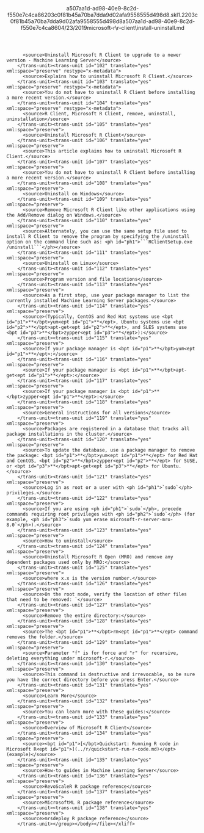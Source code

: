 <?xml version="1.0"?><xliff version="1.2" xmlns="urn:oasis:names:tc:xliff:document:1.2" xmlns:xsi="http://www.w3.org/2001/XMLSchema-instance" xsi:schemaLocation="urn:oasis:names:tc:xliff:document:1.2 xliff-core-1.2-transitional.xsd"><file datatype="xml" original="install-uninstall.md" source-language="en-US" target-language="en-US"><header><tool tool-id="mdxliff" tool-name="mdxliff" tool-version="1.0-1931010" tool-company="Microsoft" /><xliffext:skl_file_name xmlns:xliffext="urn:microsoft:content:schema:xliffextensions">a507aa1d-ad98-40e9-8c2d-f550e7c4ca86203c0f81b45a70ba7dda9d02afa9558555d498d8.skl</xliffext:skl_file_name><xliffext:version xmlns:xliffext="urn:microsoft:content:schema:xliffextensions">1.2</xliffext:version><xliffext:ms.openlocfilehash xmlns:xliffext="urn:microsoft:content:schema:xliffextensions">203c0f81b45a70ba7dda9d02afa9558555d498d8</xliffext:ms.openlocfilehash><xliffext:ms.sourcegitcommit xmlns:xliffext="urn:microsoft:content:schema:xliffextensions">a507aa1d-ad98-40e9-8c2d-f550e7c4ca86</xliffext:ms.sourcegitcommit><xliffext:ms.lasthandoff xmlns:xliffext="urn:microsoft:content:schema:xliffextensions">04/23/2019</xliffext:ms.lasthandoff><xliffext:ms.openlocfilepath xmlns:xliffext="urn:microsoft:content:schema:xliffextensions">microsoft-r\r-client\install-uninstall.md</xliffext:ms.openlocfilepath></header><body><group id="content" extype="content"><trans-unit id="101" translate="yes" xml:space="preserve" restype="x-metadata">
          <source>Uninstall Microsoft R Client to upgrade to a newer version - Machine Learning Server</source>
        </trans-unit><trans-unit id="102" translate="yes" xml:space="preserve" restype="x-metadata">
          <source>Explains how to uninstall Microsoft R Client.</source>
        </trans-unit><trans-unit id="103" translate="yes" xml:space="preserve" restype="x-metadata">
          <source>You do not have to uninstall R Client before installing a more recent version.</source>
        </trans-unit><trans-unit id="104" translate="yes" xml:space="preserve" restype="x-metadata">
          <source>R Client, Microsoft R Client, remove, uninstall, uninstallation</source>
        </trans-unit><trans-unit id="105" translate="yes" xml:space="preserve">
          <source>Uninstall Microsoft R Client</source>
        </trans-unit><trans-unit id="106" translate="yes" xml:space="preserve">
          <source>This article explains how to uninstall Microsoft R Client.</source>
        </trans-unit><trans-unit id="107" translate="yes" xml:space="preserve">
          <source>You do not have to uninstall R Client before installing a more recent version.</source>
        </trans-unit><trans-unit id="108" translate="yes" xml:space="preserve">
          <source>Uninstall on Windows</source>
        </trans-unit><trans-unit id="109" translate="yes" xml:space="preserve">
          <source>Remove Microsoft R Client like other applications using the Add/Remove dialog on Windows.</source>
        </trans-unit><trans-unit id="110" translate="yes" xml:space="preserve">
          <source>Alternately, you can use the same setup file used to install R Client to remove the program by specifying the /uninstall option on the command line such as: <ph id="ph1">```RClientSetup.exe /uninstall```</ph></source>
        </trans-unit><trans-unit id="111" translate="yes" xml:space="preserve">
          <source>Uninstall on Linux</source>
        </trans-unit><trans-unit id="112" translate="yes" xml:space="preserve">
          <source>Program version and file locations</source>
        </trans-unit><trans-unit id="113" translate="yes" xml:space="preserve">
          <source>As a first step, use your package manager to list the currently installed Machine Learning Server packages.</source>
        </trans-unit><trans-unit id="114" translate="yes" xml:space="preserve">
          <source>(Typically, CentOS and Red Hat systems use <bpt id="p1">**</bpt>yum<ept id="p1">**</ept>, Ubuntu systems use <bpt id="p2">**</bpt>apt-get<ept id="p2">**</ept>, and SLES systems use <bpt id="p3">**</bpt>zypper<ept id="p3">**</ept>):</source>
        </trans-unit><trans-unit id="115" translate="yes" xml:space="preserve">
          <source>If your package manager is <bpt id="p1">**</bpt>yum<ept id="p1">**</ept>:</source>
        </trans-unit><trans-unit id="116" translate="yes" xml:space="preserve">
          <source>If your package manager is <bpt id="p1">**</bpt>apt-get<ept id="p1">**</ept>:</source>
        </trans-unit><trans-unit id="117" translate="yes" xml:space="preserve">
          <source>If your package manager is <bpt id="p1">**</bpt>zypper<ept id="p1">**</ept>:</source>
        </trans-unit><trans-unit id="118" translate="yes" xml:space="preserve">
          <source>General instructions for all versions</source>
        </trans-unit><trans-unit id="119" translate="yes" xml:space="preserve">
          <source>Packages are registered in a database that tracks all package installations in the cluster.</source>
        </trans-unit><trans-unit id="120" translate="yes" xml:space="preserve">
          <source>To update the database, use a package manager to remove the package: <bpt id="p1">**</bpt>yum<ept id="p1">**</ept> for Red Hat and CentOS, <bpt id="p2">**</bpt>zypper<ept id="p2">**</ept> for SUSE, or <bpt id="p3">**</bpt>apt-get<ept id="p3">**</ept> for Ubuntu.</source>
        </trans-unit><trans-unit id="121" translate="yes" xml:space="preserve">
          <source>Log in as root or a user with <ph id="ph1">`sudo`</ph> privileges.</source>
        </trans-unit><trans-unit id="122" translate="yes" xml:space="preserve">
          <source>If you are using <ph id="ph1">`sudo`</ph>, precede commands requiring root privileges with <ph id="ph2">`sudo`</ph> (for example, <ph id="ph3">`sudo yum erase microsoft-r-server-mro-8.0`</ph>).</source>
        </trans-unit><trans-unit id="123" translate="yes" xml:space="preserve">
          <source>How to uninstall</source>
        </trans-unit><trans-unit id="124" translate="yes" xml:space="preserve">
          <source>Uninstall Microsoft R Open (MRO) and remove any dependent packages used only by MRO:</source>
        </trans-unit><trans-unit id="125" translate="yes" xml:space="preserve">
          <source>where x.x is the version number.</source>
        </trans-unit><trans-unit id="126" translate="yes" xml:space="preserve">
          <source>On the root node, verify the location of other files that need to be removed: `</source>
        </trans-unit><trans-unit id="127" translate="yes" xml:space="preserve">
          <source>Remove the entire directory:</source>
        </trans-unit><trans-unit id="128" translate="yes" xml:space="preserve">
          <source>The <bpt id="p1">**</bpt>rm<ept id="p1">**</ept> command removes the folder.</source>
        </trans-unit><trans-unit id="129" translate="yes" xml:space="preserve">
          <source>Parameter "f" is for force and "r" for recursive, deleting everything under microsoft-r.</source>
        </trans-unit><trans-unit id="130" translate="yes" xml:space="preserve">
          <source>This command is destructive and irrevocable, so be sure you have the correct directory before you press Enter.</source>
        </trans-unit><trans-unit id="131" translate="yes" xml:space="preserve">
          <source>Learn More</source>
        </trans-unit><trans-unit id="132" translate="yes" xml:space="preserve">
          <source>You can learn more with these guides:</source>
        </trans-unit><trans-unit id="133" translate="yes" xml:space="preserve">
          <source>Overview of Microsoft R Client</source>
        </trans-unit><trans-unit id="134" translate="yes" xml:space="preserve">
          <source><bpt id="p1">[</bpt>Quickstart: Running R code in Microsoft R<ept id="p1">](../r/quickstart-run-r-code.md)</ept> (example)</source>
        </trans-unit><trans-unit id="135" translate="yes" xml:space="preserve">
          <source>How-to guides in Machine Learning Server</source>
        </trans-unit><trans-unit id="136" translate="yes" xml:space="preserve">
          <source>RevoScaleR R package reference</source>
        </trans-unit><trans-unit id="137" translate="yes" xml:space="preserve">
          <source>MicrosoftML R package reference</source>
        </trans-unit><trans-unit id="138" translate="yes" xml:space="preserve">
          <source>mrsdeploy R package reference</source>
        </trans-unit></group></body></file></xliff>